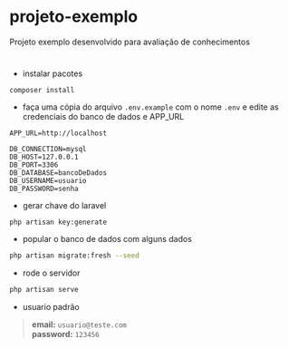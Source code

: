 # projeto-exemplo

Projeto exemplo desenvolvido para avaliação de conhecimentos
# 

#

 - instalar pacotes
```
composer install

```

- faça uma cópia do arquivo `.env.example` com o nome `.env` e edite as credenciais do banco de dados e APP_URL

```
APP_URL=http://localhost

DB_CONNECTION=mysql
DB_HOST=127.0.0.1
DB_PORT=3306
DB_DATABASE=bancoDeDados
DB_USERNAME=usuario
DB_PASSWORD=senha
```
- gerar chave do laravel
```
php artisan key:generate
```


 - popular o banco de dados com alguns dados
```bash
php artisan migrate:fresh --seed
```


- rode o servidor
```bash
php artisan serve
```

- usuario padrão
>**email:** `usuario@teste.com`   
>**password:** `123456`
